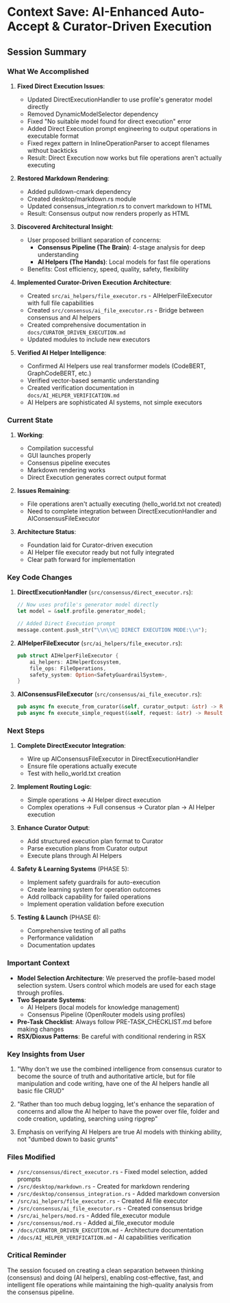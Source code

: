 # Context Save: AI-Enhanced Auto-Accept & Curator-Driven Execution

## Session Summary

### What We Accomplished

1. **Fixed Direct Execution Issues**:
   - Updated DirectExecutionHandler to use profile's generator model directly
   - Removed DynamicModelSelector dependency
   - Fixed "No suitable model found for direct execution" error
   - Added Direct Execution prompt engineering to output operations in executable format
   - Fixed regex pattern in InlineOperationParser to accept filenames without backticks
   - Result: Direct Execution now works but file operations aren't actually executing

2. **Restored Markdown Rendering**:
   - Added pulldown-cmark dependency
   - Created desktop/markdown.rs module  
   - Updated consensus_integration.rs to convert markdown to HTML
   - Result: Consensus output now renders properly as HTML

3. **Discovered Architectural Insight**:
   - User proposed brilliant separation of concerns:
     - **Consensus Pipeline (The Brain)**: 4-stage analysis for deep understanding
     - **AI Helpers (The Hands)**: Local models for fast file operations
   - Benefits: Cost efficiency, speed, quality, safety, flexibility

4. **Implemented Curator-Driven Execution Architecture**:
   - Created `src/ai_helpers/file_executor.rs` - AIHelperFileExecutor with full file capabilities
   - Created `src/consensus/ai_file_executor.rs` - Bridge between consensus and AI helpers
   - Created comprehensive documentation in `docs/CURATOR_DRIVEN_EXECUTION.md`
   - Updated modules to include new executors

5. **Verified AI Helper Intelligence**:
   - Confirmed AI Helpers use real transformer models (CodeBERT, GraphCodeBERT, etc.)
   - Verified vector-based semantic understanding
   - Created verification documentation in `docs/AI_HELPER_VERIFICATION.md`
   - AI Helpers are sophisticated AI systems, not simple executors

### Current State

1. **Working**:
   - Compilation successful
   - GUI launches properly
   - Consensus pipeline executes
   - Markdown rendering works
   - Direct Execution generates correct output format

2. **Issues Remaining**:
   - File operations aren't actually executing (hello_world.txt not created)
   - Need to complete integration between DirectExecutionHandler and AIConsensusFileExecutor

3. **Architecture Status**:
   - Foundation laid for Curator-driven execution
   - AI Helper file executor ready but not fully integrated
   - Clear path forward for implementation

### Key Code Changes

1. **DirectExecutionHandler** (`src/consensus/direct_executor.rs`):
   ```rust
   // Now uses profile's generator model directly
   let model = &self.profile.generator_model;
   
   // Added Direct Execution prompt
   message.content.push_str("\\n\\n🚀 DIRECT EXECUTION MODE:\\n");
   ```

2. **AIHelperFileExecutor** (`src/ai_helpers/file_executor.rs`):
   ```rust
   pub struct AIHelperFileExecutor {
       ai_helpers: AIHelperEcosystem,
       file_ops: FileOperations,
       safety_system: Option<SafetyGuardrailSystem>,
   }
   ```

3. **AIConsensusFileExecutor** (`src/consensus/ai_file_executor.rs`):
   ```rust
   pub async fn execute_from_curator(&self, curator_output: &str) -> Result<ExecutionReport>
   pub async fn execute_simple_request(&self, request: &str) -> Result<ExecutionReport>
   ```

### Next Steps

1. **Complete DirectExecutor Integration**:
   - Wire up AIConsensusFileExecutor in DirectExecutionHandler
   - Ensure file operations actually execute
   - Test with hello_world.txt creation

2. **Implement Routing Logic**:
   - Simple operations → AI Helper direct execution
   - Complex operations → Full consensus → Curator plan → AI Helper execution

3. **Enhance Curator Output**:
   - Add structured execution plan format to Curator
   - Parse execution plans from Curator output
   - Execute plans through AI Helpers

4. **Safety & Learning Systems** (PHASE 5):
   - Implement safety guardrails for auto-execution
   - Create learning system for operation outcomes
   - Add rollback capability for failed operations
   - Implement operation validation before execution

5. **Testing & Launch** (PHASE 6):
   - Comprehensive testing of all paths
   - Performance validation
   - Documentation updates

### Important Context

- **Model Selection Architecture**: We preserved the profile-based model selection system. Users control which models are used for each stage through profiles.
- **Two Separate Systems**: 
  - AI Helpers (local models for knowledge management)
  - Consensus Pipeline (OpenRouter models using profiles)
- **Pre-Task Checklist**: Always follow PRE-TASK_CHECKLIST.md before making changes
- **RSX/Dioxus Patterns**: Be careful with conditional rendering in RSX

### Key Insights from User

1. "Why don't we use the combined intelligence from consensus curator to become the source of truth and authoritative article, but for file manipulation and code writing, have one of the AI helpers handle all basic file CRUD"

2. "Rather than too much debug logging, let's enhance the separation of concerns and allow the AI helper to have the power over file, folder and code creation, updating, searching using ripgrep"

3. Emphasis on verifying AI Helpers are true AI models with thinking ability, not "dumbed down to basic grunts"

### Files Modified

- `/src/consensus/direct_executor.rs` - Fixed model selection, added prompts
- `/src/desktop/markdown.rs` - Created for markdown rendering
- `/src/desktop/consensus_integration.rs` - Added markdown conversion
- `/src/ai_helpers/file_executor.rs` - Created AI file executor
- `/src/consensus/ai_file_executor.rs` - Created consensus bridge
- `/src/ai_helpers/mod.rs` - Added file_executor module
- `/src/consensus/mod.rs` - Added ai_file_executor module
- `/docs/CURATOR_DRIVEN_EXECUTION.md` - Architecture documentation
- `/docs/AI_HELPER_VERIFICATION.md` - AI capabilities verification

### Critical Reminder

The session focused on creating a clean separation between thinking (consensus) and doing (AI helpers), enabling cost-effective, fast, and intelligent file operations while maintaining the high-quality analysis from the consensus pipeline.